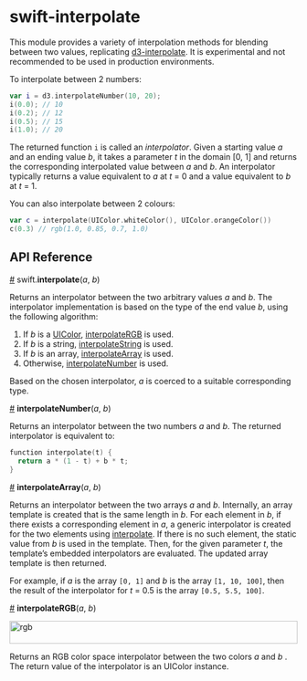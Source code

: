 # swift-interpolate

This module provides a variety of interpolation methods for blending between two values, replicating [d3-interpolate](https://github.com/d3/d3-interpolate). It is experimental and not recommended to be used in production environments.

To interpolate between 2 numbers:

```swift
var i = d3.interpolateNumber(10, 20);
i(0.0); // 10
i(0.2); // 12
i(0.5); // 15
i(1.0); // 20
```

The returned function `i` is called an *interpolator*. Given a starting value *a* and an ending value *b*, it takes a parameter *t* in the domain [0, 1] and returns the corresponding interpolated value between *a* and *b*. An interpolator typically returns a value equivalent to *a* at *t* = 0 and a value equivalent to *b* at *t* = 1.

You can also interpolate between 2 colours:

```swift
var c = interpolate(UIColor.whiteColor(), UIColor.orangeColor())
c(0.3) // rgb(1.0, 0.85, 0.7, 1.0)

```


## API Reference

<a name="interpolate" href="#interpolate">#</a> swift.<b>interpolate</b>(<i>a</i>, <i>b</i>)

Returns an interpolator between the two arbitrary values *a* and *b*. The interpolator implementation is based on the type of the end value *b*, using the following algorithm:

1. If *b* is a [UIColor](https://developer.apple.com/library/ios/documentation/UIKit/Reference/UIColor_Class/), [interpolateRGB](#interpolateRGB) is used.
2. If *b* is a string, [interpolateString](#interpolateString) is used.
3. If *b* is an array, [interpolateArray](#interpolateArray) is used.
5. Otherwise, [interpolateNumber](#interpolateNumber) is used.

Based on the chosen interpolator, *a* is coerced to a suitable corresponding type. 

<a name="interpolateNumber" href="#interpolateNumber">#</a> <b>interpolateNumber</b>(<i>a</i>, <i>b</i>)

Returns an interpolator between the two numbers *a* and *b*. The returned interpolator is equivalent to:

```swift
function interpolate(t) {
  return a * (1 - t) + b * t;
}
```


<a name="interpolateArray" href="#interpolateArray">#</a> <b>interpolateArray</b>(<i>a</i>, <i>b</i>)

Returns an interpolator between the two arrays *a* and *b*. Internally, an array template is created that is the same length in *b*. For each element in *b*, if there exists a corresponding element in *a*, a generic interpolator is created for the two elements using [interpolate](#interpolate). If there is no such element, the static value from *b* is used in the template. Then, for the given parameter *t*, the template’s embedded interpolators are evaluated. The updated array template is then returned.

For example, if *a* is the array `[0, 1]` and *b* is the array `[1, 10, 100]`, then the result of the interpolator for *t* = 0.5 is the array `[0.5, 5.5, 100]`.

<a name="interpolateRGB" href="#interpolateRGB">#</a> <b>interpolateRGB</b>(<i>a</i>, <i>b</i>)

<img src="https://raw.githubusercontent.com/d3/d3-interpolate/master/img/rgb.png" width="100%" height="40" alt="rgb">

Returns an RGB color space interpolator between the two colors *a* and *b* . The return value of the interpolator is an UIColor instance.
